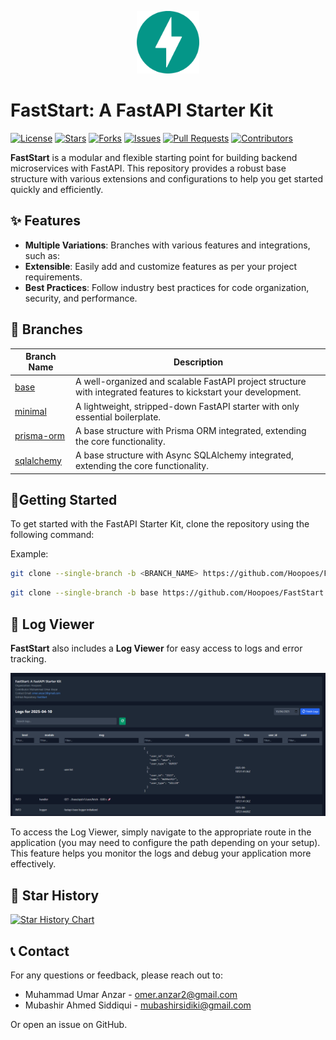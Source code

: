 <p align="center" width="100%">
  <img src="images/fastapi.svg" alt="fastapi-logo" width="100">
</p>





# FastStart: A FastAPI Starter Kit
[![License](https://img.shields.io/github/license/Hoopoes/FastStart?style=flat-square&labelColor=343b41)](https://github.com/Hoopoes/FastStart/blob/main/LICENSE)
[![Stars](https://img.shields.io/github/stars/Hoopoes/FastStart?style=flat-square&labelColor=343b41)](https://github.com/Hoopoes/FastStart/stargazers)
[![Forks](https://img.shields.io/github/forks/Hoopoes/FastStart?style=flat-square&labelColor=343b41)](https://github.com/Hoopoes/FastStart/network/members)
[![Issues](https://img.shields.io/github/issues/Hoopoes/FastStart?style=flat-square&labelColor=343b41)](https://github.com/Hoopoes/FastStart/issues)
[![Pull Requests](https://img.shields.io/github/issues-pr/Hoopoes/FastStart?style=flat-square&labelColor=343b41)](https://github.com/Hoopoes/FastStart/pulls)
[![Contributors](https://img.shields.io/github/contributors/Hoopoes/FastStart?style=flat-square&labelColor=343b41)](https://github.com/Hoopoes/FastStart/graphs/contributors)


**FastStart** is a modular and flexible starting point for building backend microservices with FastAPI. This repository provides a robust base structure with various extensions and configurations to help you get started quickly and efficiently.

## ✨ Features

- **Multiple Variations**: Branches with various features and integrations, such as:
- **Extensible**: Easily add and customize features as per your project requirements.
- **Best Practices**: Follow industry best practices for code organization, security, and performance.

## 🌱 Branches

| Branch Name                                                        | Description                                                                    |
|--------------------------------------------------------------------|--------------------------------------------------------------------------------|
| [base](https://github.com/Hoopoes/FastStart/tree/base)             | A well-organized and scalable FastAPI project structure with integrated features to kickstart your development. |
| [minimal](https://github.com/Hoopoes/FastStart/tree/minimal)       | A lightweight, stripped-down FastAPI starter with only essential boilerplate.     |
| [prisma-orm](https://github.com/Hoopoes/FastStart/tree/prisma-orm) | A base structure with Prisma ORM integrated, extending the core functionality. |
| [sqlalchemy](https://github.com/Hoopoes/FastStart/tree/sqlalchemy) | A base structure with Async SQLAlchemy integrated, extending the core functionality. |

## 🚀Getting Started

To get started with the FastAPI Starter Kit, clone the repository using the following command:

Example:
```bash
git clone --single-branch -b <BRANCH_NAME> https://github.com/Hoopoes/FastStart.git
```

```bash
git clone --single-branch -b base https://github.com/Hoopoes/FastStart.git
```

## 📂 Log Viewer

**FastStart** also includes a **Log Viewer** for easy access to logs and error tracking.

![Logger Viewer](images/log_viewer.png)

To access the Log Viewer, simply navigate to the appropriate route in the application (you may need to configure the path depending on your setup). This feature helps you monitor the logs and debug your application more effectively.

## 🌟 Star History

[![Star History Chart](https://api.star-history.com/svg?repos=Hoopoes/FastStart&type=Timeline)](https://star-history.com/#Hoopoes/FastStart&Timeline)

## 📞 Contact

For any questions or feedback, please reach out to:
- Muhammad Umar Anzar - omer.anzar2@gmail.com
- Mubashir Ahmed Siddiqui - mubashirsidiki@gmail.com

Or open an issue on GitHub.
